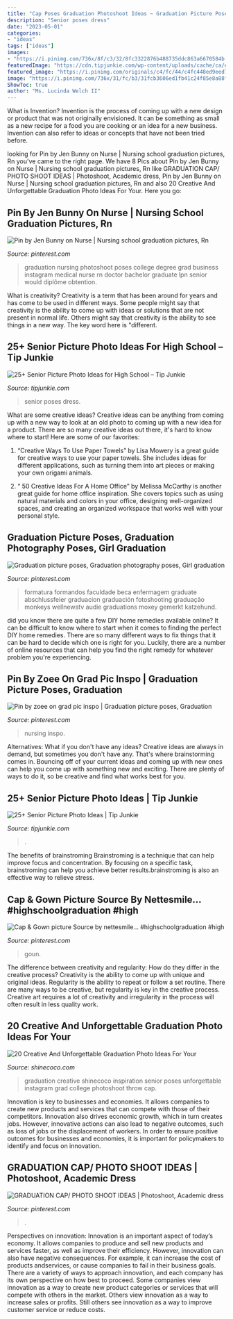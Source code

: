 ```yaml
---
title: "Cap Poses Graduation Photoshoot Ideas ~ Graduation Picture Poses, Graduation Photography Poses, Girl Graduation"
description: "Senior poses dress"
date: "2023-05-01"
categories:
- "ideas"
tags: ["ideas"]
images:
- "https://i.pinimg.com/736x/8f/c3/32/8fc3322876b488735ddc863a6670584b.jpg"
featuredImage: "https://cdn.tipjunkie.com/wp-content/uploads/cache/ca/e2/cae260ce23c852612d846213ade25b04.jpg"
featured_image: "https://i.pinimg.com/originals/c4/fc/44/c4fc448ed9eed70127b0188573fdf52a.jpg"
image: "https://i.pinimg.com/736x/31/fc/b3/31fcb3606ed1fb41c24f85e8a88fb71c.jpg"
ShowToc: true
author: "Ms. Lucinda Welch II"
---
```



What is Invention?
Invention is the process of coming up with a new design or product that was not originally envisioned. It can be something as small as a new recipe for a food you are cooking or an idea for a new business. Invention can also refer to ideas or concepts that have not been tried before.

	

		
looking for Pin by Jen Bunny on Nurse | Nursing school graduation pictures, Rn you've came to the right page. We have 8 Pics about Pin by Jen Bunny on Nurse | Nursing school graduation pictures, Rn like GRADUATION CAP/ PHOTO SHOOT IDEAS | Photoshoot, Academic dress, Pin by Jen Bunny on Nurse | Nursing school graduation pictures, Rn and also 20 Creative And Unforgettable Graduation Photo Ideas For Your. Here you go:
		
    
## Pin By Jen Bunny On Nurse | Nursing School Graduation Pictures, Rn

<img loading=lazy src="https://i.pinimg.com/originals/c4/fc/44/c4fc448ed9eed70127b0188573fdf52a.jpg" onerror="this.onerror=null;this.src='https://tse4.mm.bing.net/th?id=OIP.Sfw0mfK79ZusfDObWhueOwHaHm&amp;pid=15.1';" alt="Pin by Jen Bunny on Nurse | Nursing school graduation pictures, Rn">

_Source: pinterest.com_

>graduation nursing photoshoot poses college degree grad business instagram medical nurse rn doctor bachelor graduate lpn senior would diplôme obtention. 

	

What is creativity?
Creativity is a term that has been around for years and has come to be used in different ways. Some people might say that creativity is the ability to come up with ideas or solutions that are not present in normal life. Others might say that creativity is the ability to see things in a new way. The key word here is "different.

    
## 25+ Senior Picture Photo Ideas For High School – Tip Junkie

<img loading=lazy src="https://cdn.tipjunkie.com/wp-content/uploads/cache/30/f9/30f93cbd35cd3b4611a8fc176915452a.jpg" onerror="this.onerror=null;this.src='https://tse3.mm.bing.net/th?id=OIP.oz8IIXAapfxFnIoKYadYTAHaIF&amp;pid=15.1';" alt="25+ Senior Picture Photo Ideas for High School – Tip Junkie">

_Source: tipjunkie.com_

>senior poses dress. 

	

What are some creative ideas?
Creative ideas can be anything from coming up with a new way to look at an old photo to coming up with a new idea for a product. There are so many creative ideas out there, it's hard to know where to start! Here are some of our favorites: 
1. “Creative Ways To Use Paper Towels” by Lisa Mowery is a great guide for creative ways to use your paper towels. She includes ideas for different applications, such as turning them into art pieces or making your own origami animals.

2. “ 50 Creative Ideas For A Home Office” by Melissa McCarthy is another great guide for home office inspiration. She covers topics such as using natural materials and colors in your office, designing well-organized spaces, and creating an organized workspace that works well with your personal style.


    
## Graduation Picture Poses, Graduation Photography Poses, Girl Graduation

<img loading=lazy src="https://i.pinimg.com/736x/31/fc/b3/31fcb3606ed1fb41c24f85e8a88fb71c.jpg" onerror="this.onerror=null;this.src='https://tse2.mm.bing.net/th?id=OIP.7C5u3Kvq1JT5obNghqYMTwAAAA&amp;pid=15.1';" alt="Graduation picture poses, Graduation photography poses, Girl graduation">

_Source: pinterest.com_

>formatura formandos faculdade beca enfermagem graduate abschlussfeier graduacion graduación fotoshooting graduação monkeys wellnewstv audie graduations moxey gemerkt katzehund. 

	

did you know there are quite a few DIY home remedies available online?
It can be difficult to know where to start when it comes to finding the perfect DIY home remedies. There are so many different ways to fix things that it can be hard to decide which one is right for you. Luckily, there are a number of online resources that can help you find the right remedy for whatever problem you're experiencing.

    
## Pin By Zoee On Grad Pic Inspo | Graduation Picture Poses, Graduation

<img loading=lazy src="https://i.pinimg.com/736x/f3/ec/25/f3ec25ef3baf9490929e6a6f59db5d02.jpg" onerror="this.onerror=null;this.src='https://tse4.mm.bing.net/th?id=OIP.-g-d1srx4GrQwrmSsRWU6QHaLH&amp;pid=15.1';" alt="Pin by zoee on grad pic inspo | Graduation picture poses, Graduation">

_Source: pinterest.com_

>nursing inspo. 

	

Alternatives: What if you don't have any ideas?
Creative ideas are always in demand, but sometimes you don't have any. That's where brainstorming comes in. Bouncing off of your current ideas and coming up with new ones can help you come up with something new and exciting. There are plenty of ways to do it, so be creative and find what works best for you.

    
## 25+ Senior Picture Photo Ideas | Tip Junkie

<img loading=lazy src="https://cdn.tipjunkie.com/wp-content/uploads/cache/ca/e2/cae260ce23c852612d846213ade25b04.jpg" onerror="this.onerror=null;this.src='https://tse1.mm.bing.net/th?id=OIP.zK1TyM46WplZ9Zv6yfhSxwHaLG&amp;pid=15.1';" alt="25+ Senior Picture Photo Ideas | Tip Junkie">

_Source: tipjunkie.com_

>. 

	

The benefits of brainstroming
Brainstroming is a technique that can help improve focus and concentration. By focusing on a specific task, brainstroming can help you achieve better results.brainstroming is also an effective way to relieve stress.

    
## Cap &amp; Gown Picture Source By Nettesmile... #highschoolgraduation #high

<img loading=lazy src="https://i.pinimg.com/736x/8f/c3/32/8fc3322876b488735ddc863a6670584b.jpg" onerror="this.onerror=null;this.src='https://tse3.mm.bing.net/th?id=OIP.xG1S_k1ZBlCdhBorBzP7FwHaKt&amp;pid=15.1';" alt="Cap &amp; Gown picture Source by nettesmile... #highschoolgraduation #high">

_Source: pinterest.com_

>goun. 

	

The difference between creativity and regularity: How do they differ in the creative process?
Creativity is the ability to come up with unique and original ideas. Regularity is the ability to repeat or follow a set routine. There are many ways to be creative, but regularity is key in the creative process. Creative art requires a lot of creativity and irregularity in the process will often result in less quality work.

    
## 20 Creative And Unforgettable Graduation Photo Ideas For Your

<img loading=lazy src="http://shinecoco.com/wp-content/uploads/2020/05/jimmysongseniors.com_.jpg" onerror="this.onerror=null;this.src='https://tse1.mm.bing.net/th?id=OIP.0rG5eyh7-QsJXPteEeyMHQHaLH&amp;pid=15.1';" alt="20 Creative And Unforgettable Graduation Photo Ideas For Your">

_Source: shinecoco.com_

>graduation creative shinecoco inspiration senior poses unforgettable instagram grad college photoshoot throw cap. 

	

Innovation is key to businesses and economies. It allows companies to create new products and services that can compete with those of their competitors. Innovation also drives economic growth, which in turn creates jobs. However, innovative actions can also lead to negative outcomes, such as loss of jobs or the displacement of workers. In order to ensure positive outcomes for businesses and economies, it is important for policymakers to identify and focus on innovation.

    
## GRADUATION CAP/ PHOTO SHOOT IDEAS | Photoshoot, Academic Dress

<img loading=lazy src="https://i.pinimg.com/736x/79/44/a4/7944a4dd992cd9f75d6f1a5e3f50ba60.jpg" onerror="this.onerror=null;this.src='https://tse4.mm.bing.net/th?id=OIP.0IjtbikVt1fMquJjyVwo-gHaLH&amp;pid=15.1';" alt="GRADUATION CAP/ PHOTO SHOOT IDEAS | Photoshoot, Academic dress">

_Source: pinterest.com_

>. 

	

Perspectives on innovation:
Innovation is an important aspect of today’s economy. It allows companies to produce and sell new products and services faster, as well as improve their efficiency. However, innovation can also have negative consequences. For example, it can increase the cost of products andservices, or cause companies to fail in their business goals. There are a variety of ways to approach innovation, and each company has its own perspective on how best to proceed. Some companies view innovation as a way to create new product categories or services that will compete with others in the market. Others view innovation as a way to increase sales or profits. Still others see innovation as a way to improve customer service or reduce costs.

